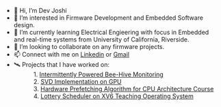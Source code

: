 - 👋 Hi, I’m Dev Joshi 
- 👀 I’m interested in Firmware Development and Embedded Software design.
- 🌱 I’m currently learning Electrical Engieering with focus in Embedded and real-time systems from University of California, Riverside.
- 💞️ I’m looking to collaborate on any firmware projects.
- 📫 Connect with me on [Linkedin](https://www.linkedin.com/in/devjoshi3008/) or [Gmail](mailto:devbhaveshbhai.joshi@gmail.com)
- 🛰️ Projects that I have worked on: </br>
      &emsp;&emsp;&emsp; 1. [Intermittently Powered Bee-Hive Monitoring](https://github.com/users/devjoshi9031/projects/2)</br>
      &emsp;&emsp;&emsp; 2. [SVD Implementation on GPU](https://github.com/devjoshi9031/EE217_Final_Project)</br>
      &emsp;&emsp;&emsp; 3. [Hardware Prefetching Algorithm for CPU Architecture Course](https://github.com/devjoshi9031/Advanced_CPU_Architecutre_Final_Project)</br>
      &emsp;&emsp;&emsp; 4. [Lottery Scheduler on XV6 Teaching Operating System](https://github.com/devjoshi9031/xv6_lottery_and_stride_scheduling)</br>
      
      

<!---
devjoshi9031/devjoshi9031 is a ✨ special ✨ repository because its `README.md` (this file) appears on your GitHub profile.
You can click the Preview link to take a look at your changes.
--->
